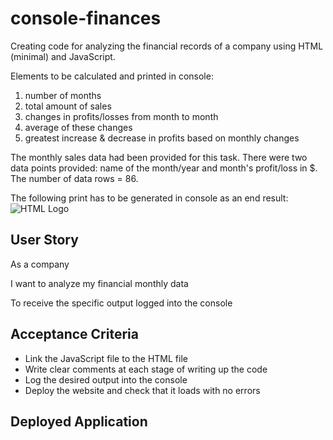 # console-finances
Creating code for analyzing the financial records of a company using HTML (minimal) and JavaScript. 

Elements to be calculated and printed in console: 
1. number of months
2. total amount of sales
3. changes in profits/losses from month to month 
4. average of these changes
5. greatest increase & decrease in profits based on monthly changes

The monthly sales data had been provided for this task. There were two data points provided: name of the month/year and month's profit/loss in $. The number of data rows = 86.  

The following print has to be generated in console as an end result:
![HTML Logo](https://user-images.githubusercontent.com/116603761/204518316-3037b383-1256-42e1-b222-940865b9b800.png)


## User Story

As a company

I want to analyze my financial monthly data

To receive the specific output logged into the console


## Acceptance Criteria
* Link the JavaScript file to the HTML file
* Write clear comments at each stage of writing up the code
* Log the desired output into the console
* Deploy the website and check that it loads with no errors




## Deployed Application
